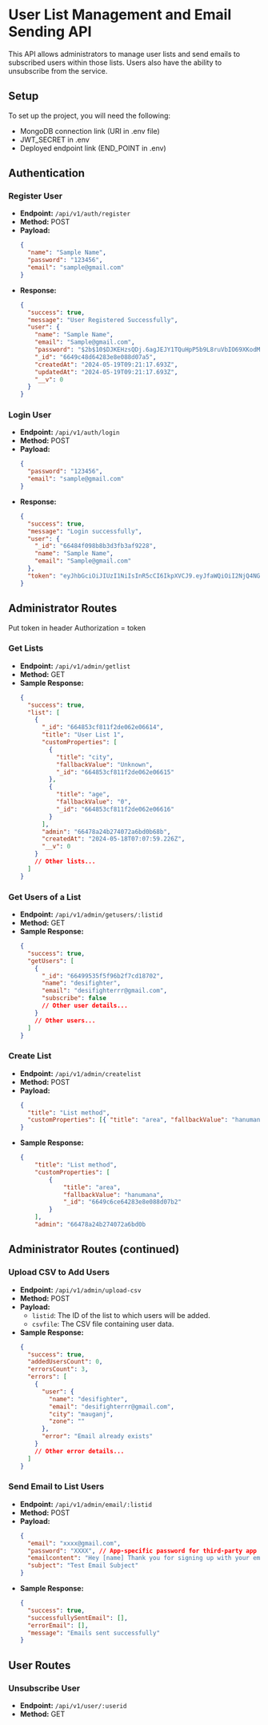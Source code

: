 # User List Management and Email Sending API

This API allows administrators to manage user lists and send emails to subscribed users within those lists. Users also have the ability to unsubscribe from the service.

## Setup

To set up the project, you will need the following:

- MongoDB connection link (URI in .env file)
- JWT_SECRET in .env
- Deployed endpoint link (END_POINT in .env)

## Authentication

### Register User

- **Endpoint:** `/api/v1/auth/register`
- **Method:** POST
- **Payload:**
  ```json
  {
    "name": "Sample Name",
    "password": "123456",
    "email": "sample@gmail.com"
  }
  ```
- **Response:**
  ```json
  {
    "success": true,
    "message": "User Registered Successfully",
    "user": {
      "name": "Sample Name",
      "email": "Sample@gmail.com",
      "password": "$2b$10$DJKEHzsQDj.6agJEJY1TQuHpP5b9L8ruVbIO69XKodMaBuKG0iJ..",
      "_id": "6649c48d64283e8e088d07a5",
      "createdAt": "2024-05-19T09:21:17.693Z",
      "updatedAt": "2024-05-19T09:21:17.693Z",
      "__v": 0
    }
  }
  ```

### Login User

- **Endpoint:** `/api/v1/auth/login`
- **Method:** POST
- **Payload:**
  ```json
  {
    "password": "123456",
    "email": "sample@gmail.com"
  }
  ```
- **Response:**
  ```json
  {
    "success": true,
    "message": "Login successfully",
    "user": {
      "_id": "66484f098b8b3d3fb3af9228",
      "name": "Sample Name",
      "email": "Sample@gmail.com"
    },
    "token": "eyJhbGciOiJIUzI1NiIsInR5cCI6IkpXVCJ9.eyJfaWQiOiI2NjQ4NGYwOThiOGIzZDNmYjNhZjkyMjgiLCJpYXQiOjE3MTYxMTA2OTQsImV4cCI6MTcxNjcxNTQ5NH0.58dUby_DbgfvuOey840oGqw84LdZ8wBrIV5V9QszkWQ"
  }
  ```

## Administrator Routes

Put token in header
Authorization = token

### Get Lists

- **Endpoint:** `/api/v1/admin/getlist`
- **Method:** GET
- **Sample Response:**
  ```json
  {
    "success": true,
    "list": [
      {
        "_id": "664853cf811f2de062e06614",
        "title": "User List 1",
        "customProperties": [
          {
            "title": "city",
            "fallbackValue": "Unknown",
            "_id": "664853cf811f2de062e06615"
          },
          {
            "title": "age",
            "fallbackValue": "0",
            "_id": "664853cf811f2de062e06616"
          }
        ],
        "admin": "66478a24b274072a6bd0b68b",
        "createdAt": "2024-05-18T07:07:59.226Z",
        "__v": 0
      }
      // Other lists...
    ]
  }
  ```

### Get Users of a List

- **Endpoint:** `/api/v1/admin/getusers/:listid`
- **Method:** GET
- **Sample Response:**
  ```json
  {
    "success": true,
    "getUsers": [
      {
        "_id": "66499535f5f96b2f7cd18702",
        "name": "desifighter",
        "email": "desifighterrr@gmail.com",
        "subscribe": false
        // Other user details...
      }
      // Other users...
    ]
  }
  ```

### Create List

- **Endpoint:** `/api/v1/admin/createlist`
- **Method:** POST
- **Payload:**
  ```json
  {
    "title": "List method",
    "customProperties": [{ "title": "area", "fallbackValue": "hanumana" }]
  }
  ```
- **Sample Response:**
  ```json
  {
      "title": "List method",
      "customProperties": [
          {
              "title": "area",
              "fallbackValue": "hanumana",
              "_id": "6649c6ce64283e8e088d07b2"
          }
      ],
      "admin": "66478a24b274072a6bd0b
  ```

## Administrator Routes (continued)

### Upload CSV to Add Users

- **Endpoint:** `/api/v1/admin/upload-csv`
- **Method:** POST
- **Payload:**
  - `listid`: The ID of the list to which users will be added.
  - `csvfile`: The CSV file containing user data.
- **Sample Response:**
  ```json
  {
    "success": true,
    "addedUsersCount": 0,
    "errorsCount": 3,
    "errors": [
      {
        "user": {
          "name": "desifighter",
          "email": "desifighterrr@gmail.com",
          "city": "mauganj",
          "zone": ""
        },
        "error": "Email already exists"
      }
      // Other error details...
    ]
  }
  ```

### Send Email to List Users

- **Endpoint:** `/api/v1/admin/email/:listid`
- **Method:** POST
- **Payload:**
  ```json
  {
    "email": "xxxx@gmail.com",
    "password": "XXXX", // App-specific password for third-party app access
    "emailcontent": "Hey [name] Thank you for signing up with your email [email]. We have received your city as [city]. Team MathonGo.",
    "subject": "Test Email Subject"
  }
  ```
- **Sample Response:**
  ```json
  {
    "success": true,
    "successfullySentEmail": [],
    "errorEmail": [],
    "message": "Emails sent successfully"
  }
  ```

## User Routes

### Unsubscribe User

- **Endpoint:** `/api/v1/user/:userid`
- **Method:** GET
